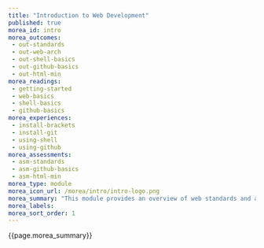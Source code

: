 ```yaml
---
title: "Introduction to Web Development"
published: true
morea_id: intro
morea_outcomes:
 - out-standards
 - out-web-arch
 - out-shell-basics
 - out-github-basics
 - out-html-min
morea_readings:
 - getting-started
 - web-basics
 - shell-basics
 - github-basics
morea_experiences:
 - install-brackets
 - install-git
 - using-shell
 - using-github
morea_assessments:
 - asm-standards
 - asm-github-basics
 - asm-html-min
morea_type: module
morea_icon_url: /morea/intro/intro-logo.png
morea_summary: "This module provides an overview of web standards and architecture and an introduction to web development."
morea_labels:
morea_sort_order: 1
---
```


{{page.morea_summary}}
